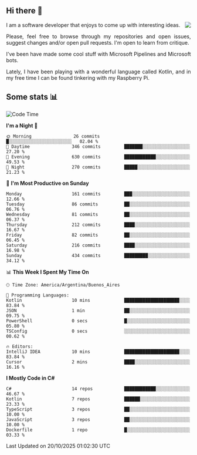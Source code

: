 ## Hi there :slightly_smiling_face:

<img src="https://github-readme-stats.vercel.app/api?username=victorgrycuk&show_icons=true&count_private=true&title_color=F7941E&icon_color=F7941E" align="right">

<p align="justify">
I am a software developer that enjoys to come up with interesting ideas.
<p/>

<p align= "justify">
Please, feel free to browse through my repositories and open issues, suggest changes and/or open pull requests. I'm open to learn from critique.
<p/>


<p align= "justify">
I've been have made some cool stuff with Microsoft Pipelines and Microsoft bots.
<p/>

<p align= "justify">
Lately, I have been playing with a wonderful language called Kotlin, and in my free time I can be found tinkering with my Raspberry Pi.
<p/>

## Some stats :bar_chart:
<!--START_SECTION:waka-->
![Code Time](http://img.shields.io/badge/Code%20Time-2%2C253%20hrs%2028%20mins-blue)

**I'm a Night 🦉** 

```text
🌞 Morning                26 commits          █░░░░░░░░░░░░░░░░░░░░░░░░   02.04 % 
🌆 Daytime                346 commits         ███████░░░░░░░░░░░░░░░░░░   27.20 % 
🌃 Evening                630 commits         ████████████░░░░░░░░░░░░░   49.53 % 
🌙 Night                  270 commits         █████░░░░░░░░░░░░░░░░░░░░   21.23 % 
```
📅 **I'm Most Productive on Sunday** 

```text
Monday                   161 commits         ███░░░░░░░░░░░░░░░░░░░░░░   12.66 % 
Tuesday                  86 commits          ██░░░░░░░░░░░░░░░░░░░░░░░   06.76 % 
Wednesday                81 commits          ██░░░░░░░░░░░░░░░░░░░░░░░   06.37 % 
Thursday                 212 commits         ████░░░░░░░░░░░░░░░░░░░░░   16.67 % 
Friday                   82 commits          ██░░░░░░░░░░░░░░░░░░░░░░░   06.45 % 
Saturday                 216 commits         ████░░░░░░░░░░░░░░░░░░░░░   16.98 % 
Sunday                   434 commits         █████████░░░░░░░░░░░░░░░░   34.12 % 
```


📊 **This Week I Spent My Time On** 

```text
🕑︎ Time Zone: America/Argentina/Buenos_Aires

💬 Programming Languages: 
Kotlin                   10 mins             █████████████████████░░░░   83.84 % 
JSON                     1 min               ██░░░░░░░░░░░░░░░░░░░░░░░   09.75 % 
PowerShell               0 secs              █░░░░░░░░░░░░░░░░░░░░░░░░   05.80 % 
TSConfig                 0 secs              ░░░░░░░░░░░░░░░░░░░░░░░░░   00.62 % 

🔥 Editors: 
IntelliJ IDEA            10 mins             █████████████████████░░░░   83.84 % 
Cursor                   2 mins              ████░░░░░░░░░░░░░░░░░░░░░   16.16 % 
```

**I Mostly Code in C#** 

```text
C#                       14 repos            ████████████░░░░░░░░░░░░░   46.67 % 
Kotlin                   7 repos             ██████░░░░░░░░░░░░░░░░░░░   23.33 % 
TypeScript               3 repos             ██░░░░░░░░░░░░░░░░░░░░░░░   10.00 % 
JavaScript               3 repos             ██░░░░░░░░░░░░░░░░░░░░░░░   10.00 % 
Dockerfile               1 repo              █░░░░░░░░░░░░░░░░░░░░░░░░   03.33 % 
```




 Last Updated on 20/10/2025 01:02:30 UTC
<!--END_SECTION:waka-->
